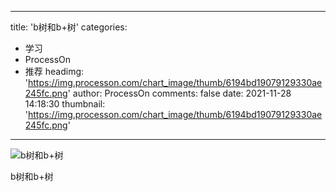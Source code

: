 
---
title: 'b树和b+树'
categories: 
 - 学习
 - ProcessOn
 - 推荐
headimg: 'https://img.processon.com/chart_image/thumb/6194bd19079129330ae245fc.png'
author: ProcessOn
comments: false
date: 2021-11-28 14:18:30
thumbnail: 'https://img.processon.com/chart_image/thumb/6194bd19079129330ae245fc.png'
---

<div>   
<img class="thumb" alt="b树和b+树" src="https://img.processon.com/chart_image/thumb/6194bd19079129330ae245fc.png" referrerpolicy="no-referrer">
<p>b树和b+树 </p>  
</div>
            